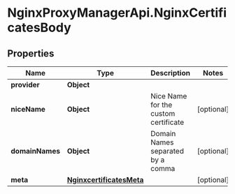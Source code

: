 # NginxProxyManagerApi.NginxCertificatesBody

## Properties
Name | Type | Description | Notes
------------ | ------------- | ------------- | -------------
**provider** | **Object** |  | 
**niceName** | **Object** | Nice Name for the custom certificate | [optional] 
**domainNames** | **Object** | Domain Names separated by a comma | [optional] 
**meta** | [**NginxcertificatesMeta**](NginxcertificatesMeta.md) |  | [optional] 
